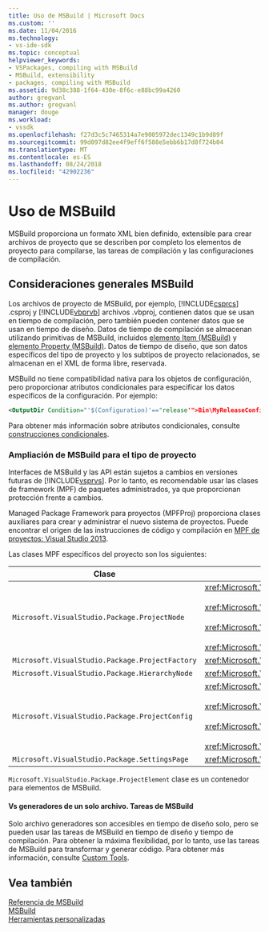 ```yaml
---
title: Uso de MSBuild | Microsoft Docs
ms.custom: ''
ms.date: 11/04/2016
ms.technology:
- vs-ide-sdk
ms.topic: conceptual
helpviewer_keywords:
- VSPackages, compiling with MSBuild
- MSBuild, extensibility
- packages, compiling with MSBuild
ms.assetid: 9d38c388-1f64-430e-8f6c-e88bc99a4260
author: gregvanl
ms.author: gregvanl
manager: douge
ms.workload:
- vssdk
ms.openlocfilehash: f27d3c5c7465314a7e9005972dec1349c1b9d89f
ms.sourcegitcommit: 99d097d82ee4f9eff6f588e5ebb6b17d8f724b04
ms.translationtype: MT
ms.contentlocale: es-ES
ms.lasthandoff: 08/24/2018
ms.locfileid: "42902236"
---
```

# <a name="using-msbuild"></a>Uso de MSBuild
MSBuild proporciona un formato XML bien definido, extensible para crear archivos de proyecto que se describen por completo los elementos de proyecto para compilarse, las tareas de compilación y las configuraciones de compilación.  
  
## <a name="general-msbuild-considerations"></a>Consideraciones generales MSBuild  
 Los archivos de proyecto de MSBuild, por ejemplo, [!INCLUDE[csprcs](../../data-tools/includes/csprcs_md.md)] .csproj y [!INCLUDE[vbprvb](../../code-quality/includes/vbprvb_md.md)] archivos .vbproj, contienen datos que se usan en tiempo de compilación, pero también pueden contener datos que se usan en tiempo de diseño. Datos de tiempo de compilación se almacenan utilizando primitivas de MSBuild, incluidos [elemento Item (MSBuild)](../../msbuild/item-element-msbuild.md) y [elemento Property (MSBuild)](../../msbuild/property-element-msbuild.md). Datos de tiempo de diseño, que son datos específicos del tipo de proyecto y los subtipos de proyecto relacionados, se almacenan en el XML de forma libre, reservada.  
  
 MSBuild no tiene compatibilidad nativa para los objetos de configuración, pero proporcionar atributos condicionales para especificar los datos específicos de la configuración. Por ejemplo:  
  
```xml  
<OutputDir Condition="'$(Configuration)'=="release'">Bin\MyReleaseConfig</OutputDir>  
```  
  
 Para obtener más información sobre atributos condicionales, consulte [construcciones condicionales](../../msbuild/msbuild-conditional-constructs.md).  
  
### <a name="extending-msbuild-for-your-project-type"></a>Ampliación de MSBuild para el tipo de proyecto  
 Interfaces de MSBuild y las API están sujetos a cambios en versiones futuras de [!INCLUDE[vsprvs](../../code-quality/includes/vsprvs_md.md)]. Por lo tanto, es recomendable usar las clases de framework (MPF) de paquetes administrados, ya que proporcionan protección frente a cambios.  
  
 Managed Package Framework para proyectos (MPFProj) proporciona clases auxiliares para crear y administrar el nuevo sistema de proyectos. Puede encontrar el origen de las instrucciones de código y compilación en [MPF de proyectos: Visual Studio 2013](https://github.com/tunnelvisionlabs/MPFProj10).  
  
 Las clases MPF específicos del proyecto son los siguientes:  
  
|Clase|Implementación|  
|-----------|--------------------|  
|`Microsoft.VisualStudio.Package.ProjectNode`|<xref:Microsoft.VisualStudio.Shell.Interop.IVsProject3><br /><br /> <xref:Microsoft.VisualStudio.Shell.Interop.IVsCfgProvider2><br /><br /> <xref:Microsoft.VisualStudio.Shell.Interop.IPersistFileFormat><br /><br /> <xref:Microsoft.VisualStudio.Shell.Interop.IVsSolutionEvents>|  
|`Microsoft.VisualStudio.Package.ProjectFactory`|<xref:Microsoft.VisualStudio.Shell.Interop.IVsProjectFactory>|  
|`Microsoft.VisualStudio.Package.HierarchyNode`|<xref:Microsoft.VisualStudio.Shell.Interop.IVsHierarchy>|  
|`Microsoft.VisualStudio.Package.ProjectConfig`|<xref:Microsoft.VisualStudio.Shell.Interop.IVsCfg><br /><br /> <xref:Microsoft.VisualStudio.Shell.Interop.IVsProjectCfg><br /><br /> <xref:Microsoft.VisualStudio.Shell.Interop.IVsBuildableProjectCfg><br /><br /> <xref:Microsoft.VisualStudio.Shell.Interop.IVsDebuggableProjectCfg>|  
|`Microsoft.VisualStudio.Package.SettingsPage`|<xref:Microsoft.VisualStudio.OLE.Interop.IPropertyPageSite>|  
  
 `Microsoft.VisualStudio.Package.ProjectElement` clase es un contenedor para elementos de MSBuild.  
  
#### <a name="single-file-generators-vs-msbuild-tasks"></a>Vs generadores de un solo archivo. Tareas de MSBuild  
 Solo archivo generadores son accesibles en tiempo de diseño solo, pero se pueden usar las tareas de MSBuild en tiempo de diseño y tiempo de compilación. Para obtener la máxima flexibilidad, por lo tanto, use las tareas de MSBuild para transformar y generar código. Para obtener más información, consulte [Custom Tools](../../extensibility/internals/custom-tools.md).  
  
## <a name="see-also"></a>Vea también  
 [Referencia de MSBuild](../../msbuild/msbuild-reference.md)   
 [MSBuild](../../msbuild/msbuild.md)   
 [Herramientas personalizadas](../../extensibility/internals/custom-tools.md)